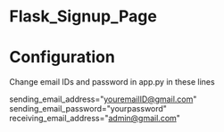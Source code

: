 # Flask_Signup_Page

Configuration
================
Change email IDs and password in app.py in these lines

sending_email_address="youremailID@gmail.com"   
sending_email_password="yourpassword"     
receiving_email_address="admin@gmail.com"
